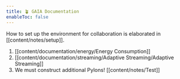```yaml
---
title: 🪴 GAIA Documentation
enableToc: false
---
```


How to set up the environment for collaboration is elaborated in [[content/notes/setup]].

1. [[content/documentation/energy/Energy Consumption]]
2. [[content/documentation/streaming/Adaptive Streaming/Adaptive Streaming]]
3. We must construct additional Pylons! [[content/notes/Test]]
